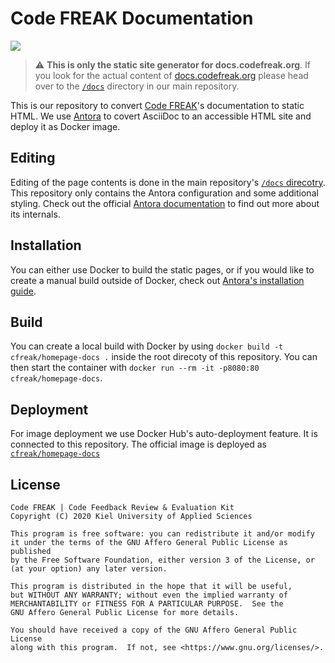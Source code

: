 # Code FREAK Documentation
[![](https://images.microbadger.com/badges/version/cfreak/homepage-docs.svg)](https://hub.docker.com/r/cfreak/homepage-docs)

> :warning: **This is only the static site generator for docs.codefreak.org**. If you look for the actual content of [docs.codefreak.org](https://docs.codefreak.org) please head over to the [`/docs`](https://github.com/codefreak/codefreak/tree/master/docs) directory in our main repository.

This is our repository to convert [Code FREAK](https://codefreak.org)'s documentation to static HTML. We use [Antora](https://antora.org/) to covert AsciiDoc to an accessible HTML site and deploy it as Docker image.

## Editing
Editing of the page contents is done in the main repository's [`/docs` direcotry](https://github.com/codefreak/codefreak/tree/master/docs). This repository only contains the Antora configuration and some additional styling. Check out the official [Antora documentation](https://docs.antora.org/) to find out more about its internals.

## Installation
You can either use Docker to build the static pages, or if you would like to create a manual build outside of Docker, check out [Antora's installation guide](https://docs.antora.org/antora/2.0/install/install-antora/#install-antora-globally-using-npm).

## Build
You can create a local build with Docker by using `docker build -t cfreak/homepage-docs .` inside the root direcoty of this repository. You can then start the container with `docker run --rm -it -p8080:80 cfreak/homepage-docs`.

## Deployment
For image deployment we use Docker Hub's auto-deployment feature. It is connected to this repository. The official image is deployed as [`cfreak/homepage-docs`](https://hub.docker.com/r/cfreak/homepage-docs)

## License

    Code FREAK | Code Feedback Review & Evaluation Kit
    Copyright (C) 2020 Kiel University of Applied Sciences

    This program is free software: you can redistribute it and/or modify
    it under the terms of the GNU Affero General Public License as published
    by the Free Software Foundation, either version 3 of the License, or
    (at your option) any later version.

    This program is distributed in the hope that it will be useful,
    but WITHOUT ANY WARRANTY; without even the implied warranty of
    MERCHANTABILITY or FITNESS FOR A PARTICULAR PURPOSE.  See the
    GNU Affero General Public License for more details.

    You should have received a copy of the GNU Affero General Public License
    along with this program.  If not, see <https://www.gnu.org/licenses/>.
